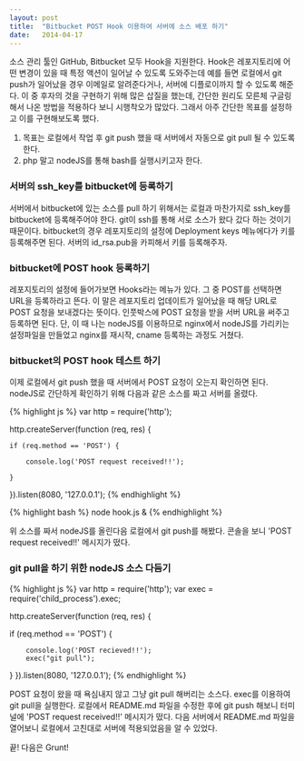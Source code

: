 ```yaml
---
layout: post
title:  "Bitbucket POST Hook 이용하여 서버에 소스 배포 하기"
date:   2014-04-17
---
```


소스 관리 툴인 GitHub, Bitbucket 모두 Hook을 지원한다. Hook은 레포지토리에 어떤 변경이 있을 때 특정 액션이 일어날 수 있도록 도와주는데 예를 들면 로컬에서 git push가 일어났을 경우 이메일로 알려준다거나, 서버에 디플로이까지 할 수 있도록 해준다. 이 중 후자의 것을 구현하기 위해 많은 삽질을 했는데, 간단한 원리도 모른체 구글링 해서 나온 방법을 적용하다 보니 시행착오가 많았다. 그래서 아주 간단한 목표를 설정하고 이를 구현해보도록 했다. 

1. 목표는 로컬에서 작업 후 git push 했을 때 서버에서 자동으로 git pull 될 수 있도록 한다.
2. php 말고 nodeJS를 통해 bash를 실행시키고자 한다.

### 서버의 ssh_key를 bitbucket에 등록하기

서버에서 bitbucket에 있는 소스를 pull 하기 위해서는 로컬과 마찬가지로 ssh_key를 bitbucket에 등록해주어야 한다. git이 ssh를 통해 서로 소스가 왔다 갔다 하는 것이기 때문이다. bitbucket의 경우 레포지토리의 설정에 Deployment keys 메뉴에다가 키를 등록해주면 된다. 서버의 id_rsa.pub을 카피해서 키를 등록해주자.

### bitbucket에 POST hook 등록하기

레포지토리의 설정에 들어가보면 Hooks라는 메뉴가 있다. 그 중 POST를 선택하면 URL을 등록하라고 뜬다. 이 말은 레포지토리 업데이트가 일어났을 때 해당 URL로 POST 요청을 보내겠다는 뜻이다. 인풋박스에 POST 요청을 받을 서버 URL을 써주고 등록하면 된다. 단, 이 때 나는 nodeJS를 이용하므로 nginx에서 nodeJS를 가리키는 설정파일을 만들었고 nginx를 재시작, cname 등록하는 과정도 거쳤다.

### bitbucket의 POST hook 테스트 하기

이제 로컬에서 git push 했을 때 서버에서 POST 요청이 오는지 확인하면 된다. nodeJS로 간단하게 확인하기 위해 다음과 같은 소스를 짜고 서버를 올렸다.

{% highlight js %}
var http = require('http');

http.createServer(function (req, res) {
	
	if (req.method == 'POST') {

		console.log('POST request received!!');
        
	}

}).listen(8080, '127.0.0.1');
{% endhighlight %}

{% highlight bash %}
node hook.js & 
{% endhighlight %}

위 소스를 짜서 nodeJS를 올린다음 로컬에서 git push를 해봤다. 콘솔을 보니 'POST request received!!' 메시지가 떴다.

### git pull을 하기 위한 nodeJS 소스 다듬기

{% highlight js %}
var http = require('http');
var exec = require('child_process').exec;

http.createServer(function (req, res) {

  if (req.method == 'POST') {

        console.log('POST recieved!!');
        exec("git pull");

  }
}).listen(8080, '127.0.0.1');
{% endhighlight %}

POST 요청이 왔을 때 욕심내지 않고 그냥 git pull 해버리는 소스다. exec를 이용하여 git pull을 실행한다. 로컬에서 README.md 파일을 수정한 후에 git push 해보니 터미널에 'POST request received!!' 메시지가 떴다. 다음 서버에서 README.md 파일을 열어보니 로컬에서 고친대로 서버에 적용되었음을 알 수 있었다.

끝! 다음은 Grunt!

